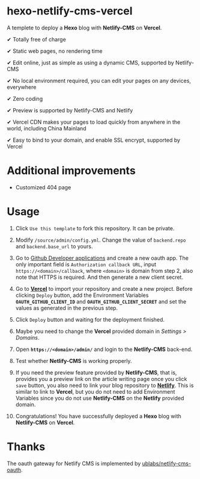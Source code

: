 # hexo-netlify-cms-vercel

A templete to deploy a **Hexo** blog with **Netlify-CMS** on **Vercel**.

✔ Totally free of charge

✔ Static web pages, no rendering time

✔ Edit online, just as simple as using a dynamic CMS, supported by Netlify-CMS

✔ No local environment required, you can edit your pages on any devices, everywhere

✔ Zero coding

✔ Preview is supported by Netlify-CMS and Netlify

✔ Vercel CDN makes your pages to load quickly from anywhere in the world, including China Mainland

✔ Easy to bind to your domain, and enable SSL encrypt, supported by Vercel

# Additional improvements

- Customized 404 page

# Usage

1. Click `Use this template` to fork this repository. It can be private.

1. Modify `/source/admin/config.yml`. Change the value of `backend.repo` and `backend.base_url` to yours.

1. Go to [Github Developer applications](https://github.com/settings/developers) and create a new oauth app. The only important field is `Authorization callback URL`, input `https://<domain>/callback`, where `<domain>` is domain from step 2, also note that HTTPS is required. And then generate a new client secret.

1. Go to [**Vercel**](https://vercel.com/new) to import your repository and create a new project. Before clicking `Deploy` button, add the Environment Variables **`OAUTH_GITHUB_CLIENT_ID`** and **`OAUTH_GITHUB_CLIENT_SECRET`** and set the values as generated in the previous step.

1. Click `Deploy` button and waiting for the deployment finished.

1. Maybe you need to change the **Vercel** provided domain in *Settings > Domains*.

1. Open **`https://<domain>/admin/`** and login to the **Netlify-CMS** back-end.

1. Test whether **Netlify-CMS** is working properly.

1. If you need the preview feature provided by **Netlify-CMS**, that is, provides you a preview link on the article writing page once you click `save` button, you also need to link your blog repository to [**Netlify**](https://app.netlify.com/start). This is similar to link to **Vercel**, but you do not need to add Environment Variables since you do not use **Netlify-CMS** on the **Netlify** provided domain.

1. Congratulations! You have successfully deployed a **Hexo** blog with **Netlify-CMS** on **Vercel**.


# Thanks

The oauth gateway for Netlify CMS is implemented by [ublabs/netlify-cms-oauth](https://github.com/ublabs/netlify-cms-oauth).
